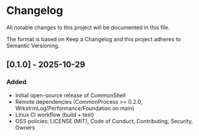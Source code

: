 # Changelog

All notable changes to this project will be documented in this file.

The format is based on Keep a Changelog and this project adheres to Semantic Versioning.

## [0.1.0] - 2025-10-29

### Added
- Initial open-source release of CommonShell
- Remote dependencies (CommonProcess >= 0.2.0, WrkstrmLog/Performance/Foundation on main)
- Linux CI workflow (build + test)
- OSS policies: LICENSE (MIT), Code of Conduct, Contributing, Security, Owners

